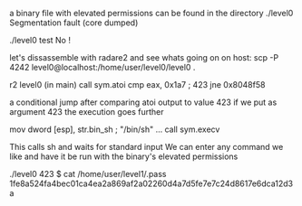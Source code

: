 a binary file with elevated permissions can be found in the directory
./level0
Segmentation fault (core dumped)

./level0 test
No !

let's dissassemble with radare2 and see whats going on 
on host:
scp -P 4242 level0@localhost:/home/user/level0/level0 .

r2 level0
(in main) 
call sym.atoi
cmp eax, 0x1a7	; 423
jne 0x8048f58

a conditional jump after comparing atoi output to value 423
if we put as argument 423 the execution goes further

mov dword [esp], str.bin_sh	; "/bin/sh"
...
call sym.execv

This calls sh and waits for standard input
We can enter any command we like and have it be run with the binary's elevated permissions

./level0 423
$ cat /home/user/level1/.pass
1fe8a524fa4bec01ca4ea2a869af2a02260d4a7d5fe7e7c24d8617e6dca12d3a
